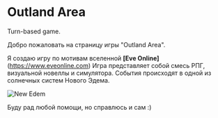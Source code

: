 # Outland Area
Turn-based game.


Добро пожаловать на страницу игры "Outland Area".

Я создаю игру по мотивам вселенной __[Eve Online]__(https://www.eveonline.com) Игра представляет собой смесь РПГ, визуальной новеллы и симулятора. События происходят в одной из солнечных систем Нового Эдема.

![New Edem](https://web.ccpgamescdn.com/newssystem/media/73606/1/MARSHAL_FIREWATCH.jpg)

Буду рад любой помощи, но справлюсь и сам :)
